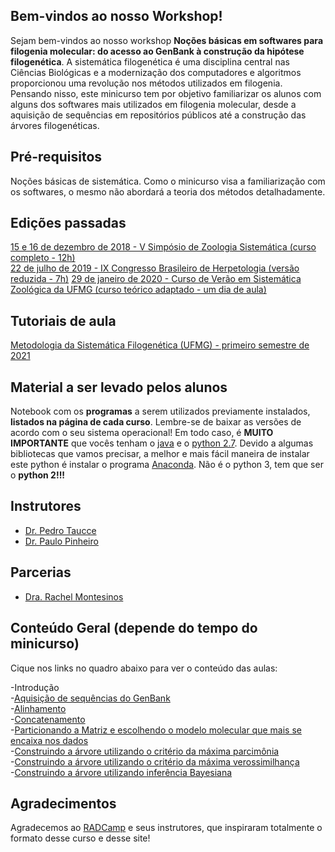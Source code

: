 ## Bem-vindos ao nosso Workshop!

Sejam bem-vindos ao nosso workshop **Noções básicas em softwares para filogenia molecular: do acesso ao GenBank à construção da hipótese filogenética**. A sistemática filogenética é uma disciplina central nas Ciências Biológicas e a modernização dos computadores e algoritmos proporcionou uma revolução nos métodos utilizados em filogenia. Pensando nisso, este minicurso tem por objetivo familiarizar os alunos com alguns dos softwares mais utilizados em filogenia molecular, desde a aquisição de sequências em repositórios públicos até a construção das árvores filogenéticas.

## Pré-requisitos

Noções básicas de sistemática. Como o minicurso visa a familiarização com os softwares, o mesmo não abordará a teoria dos métodos
detalhadamente.

## Edições passadas

[15 e 16 de dezembro de 2018 - V Simpósio de Zoologia Sistemática (curso completo - 12h)](https://pedrotaucce.github.io/filogenia/simposio_ufmg)<br>
[22 de julho de 2019 - IX Congresso Brasileiro de Herpetologia (versão reduzida - 7h)](https://pedrotaucce.github.io/filogenia/ixcbh)
[29 de janeiro de 2020 - Curso de Verão em Sistemática Zoológica da UFMG (curso teórico adaptado - um dia de aula)](https://pedrotaucce.github.io/filogenia/curso_verao_ufmg)

## Tutoriais de aula

[Metodologia da Sistemática Filogenética (UFMG) - primeiro semestre de 2021](https://pedrotaucce.github.io/filogenia/msf)



## Material a ser levado pelos alunos

Notebook com os **programas** a serem utilizados previamente instalados, **listados na página de cada curso**. Lembre-se de baixar as versões de acordo com o seu sistema operacional! Em todo caso, é **MUITO IMPORTANTE** que vocês tenham o [java](https://www.java.com/pt_BR/download/) e o [python 2.7](https://www.python.org/downloads/). Devido a algumas bibliotecas que vamos precisar, a melhor e mais fácil maneira de instalar este python é instalar o programa [Anaconda](https://www.anaconda.com/download/). Não é o python 3, tem que ser o **python 2!!!**

## Instrutores

- [Dr. Pedro Taucce](http://www.pedrotaucce.org)<br>
- [Dr. Paulo Pinheiro](http://www.https://pinheiropdp.weebly.com/)

## Parcerias 

- [Dra. Rachel Montesinos](http://lattes.cnpq.br/3354579224369266)
## Conteúdo Geral (depende do tempo do minicurso)

Cique nos links no quadro abaixo para ver o conteúdo das aulas:

-Introdução<br>
-[Aquisição de sequências do GenBank](https://pedrotaucce.github.io/filogenia/genbank)<br>
-[Alinhamento](https://pedrotaucce.github.io/filogenia/alinhamento)<br>
-[Concatenamento](https://pedrotaucce.github.io/filogenia/sequencematrix)<br>
-[Particionando a Matriz e escolhendo o modelo molecular que mais se encaixa nos dados](https://pedrotaucce.github.io/filogenia/selecaodemodelos)<br>
-[Construindo a árvore utilizando o critério da máxima parcimônia](https://pedrotaucce.github.io/filogenia/parcimonia)<br>
-[Construindo a árvore utilizando o critério da máxima verossimilhança](https://pedrotaucce.github.io/filogenia/verossimilhanca)<br>
-[Construindo a árvore utilizando inferência Bayesiana](https://pedrotaucce.github.io/filogenia/bayesiana)<br>


## Agradecimentos

Agradecemos ao [RADCamp](https://radcamp.github.io/) e seus instrutores, que inspiraram totalmente o formato desse curso e desse site!
